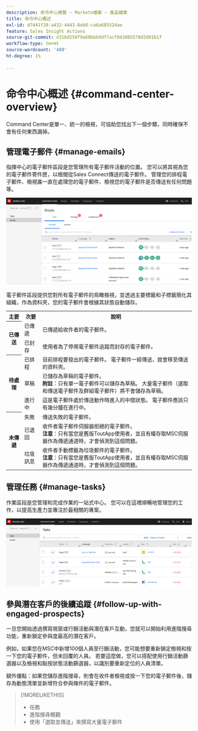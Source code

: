 ```yaml
---
description: 命令中心總覽 — Marketo檔案 — 產品檔案
title: 命令中心概述
exl-id: d7441f28-a432-4443-8eb8-ca6a685524ae
feature: Sales Insight Actions
source-git-commit: 431bd258f9a68bbb9df7acf043085578d3d91b1f
workflow-type: tm+mt
source-wordcount: '489'
ht-degree: 1%

---
```


# 命令中心概述 {#command-center-overview}

Command Center是單一、統一的檢視，可協助您找出下一個步驟，同時確保不會有任何東西漏掉。

## 管理電子郵件 {#manage-emails}

指揮中心的電子郵件區段是您管理所有電子郵件活動的位置。 您可以將其視為您的電子郵件寄件匣，以檢閱從Sales Connect傳送的電子郵件。 管理您的排程電子郵件、檢視誰一直在處理您的電子郵件、檢視您的電子郵件是否傳送有任何問題等。

![](assets/command-center-overview-1.png)

電子郵件區段提供您對所有電子郵件的鳥瞰檢視，並透過主要標籤和子標籤簡化其組織，作為資料夾，您的電子郵件會根據其狀態自動儲存。

<table>
 <tr>
  <th>主要</th>
  <th>次要</th>
  <th>說明</th>
 </tr>
 <tr>
  <th rowspan="2">已傳送</th>
  <td>已傳遞</td>
  <td>已傳遞給收件者的電子郵件。</td>
 </tr>
 <tr>
  <td>已封存</td>
  <td>使用者為了停用電子郵件追蹤而封存的電子郵件。</td>
 </tr>
 <tr>
  <th rowspan="3">待處理</th>
  <td>已排程</td>
  <td>目前排程要發出的電子郵件。 電子郵件一經傳送，就會移至傳送的資料夾。</td>
 </tr>
 <tr>
  <td>草稿</td>
  <td>已儲存為草稿的電子郵件。<br/>
  <strong>附註</strong>：只有單一電子郵件可以儲存為草稿。 大量電子郵件（選取和傳送電子郵件及群組電子郵件）將不會儲存為草稿。</td>
 </tr>
 <tr>
  <td>進行中</td>
  <td>這是電子郵件處於傳送動作時進入的中間狀態。 電子郵件應該只有幾分鐘在進行中。</td>
 </tr>
 <tr>
  <th rowspan="3">未傳遞</th>
  <td>失敗</td>
  <td>傳送失敗的電子郵件。
</td>
 </tr>
 <tr>
  <td>已退回</td>
  <td>收件者電子郵件伺服器拒絕的電子郵件。<br/>
  <strong>注意</strong>：只有當您是舊版ToutApp使用者，並且有權存取MSC伺服器作為傳遞通道時，才會偵測到這個問題。</td>
 </tr>
 <tr>
  <td>垃圾訊息</td>
  <td>收件者手動標籤為垃圾郵件的電子郵件。<br/>
  <strong>注意</strong>：只有當您是舊版ToutApp使用者，並且有權存取MSC伺服器作為傳遞通道時，才會偵測到這個問題。</td>
 </tr>
</table>

## 管理任務 {#manage-tasks}

作業區段是您管理和完成作業的一站式中心。 您可以在這裡順暢地管理您的工作，以提高生產力並專注於最相關的專案。

![](assets/command-center-overview-2.png)

## 參與潛在客戶的後續追蹤 {#follow-up-with-engaged-prospects}

一旦您開始透過撰寫視窗或行銷活動與潛在客戶互動，您就可以開始利用進階搜尋功能，重新鎖定參與度最高的潛在客戶。

例如，如果您在MSC中新增100個人員至行銷活動，您可能想要重新鎖定檢視和按一下您的電子郵件，但未回覆的人員。 若要這麼做，您可以搭配使用行銷活動篩選器以及檢視和點按狀態活動篩選器，以識別要重新定位的人員清單。

額外優點：如果您儲存進階搜尋，則會在收件者檢視或按一下您的電子郵件後，儲存為動態清單並新增符合參與條件的電子郵件。

>[!MORELIKETHIS]
>
>* 任務
>* 進階搜尋概觀
>* 使用「選取並傳送」來撰寫大量電子郵件
